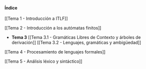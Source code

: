 #### Índice

[[Tema 1 - Introducción a ITLF]]

[[Tema 2 - Introducción a los autómatas finitos]]

- **Tema 3**
	[[Tema 3.1 - Gramáticas Libres de Contexto y árboles de derivación]]
	[[Tema 3.2 - Lenguajes, gramáticas y ambigüedad]]

[[Tema 4 - Procesamiento de lenguajes formales]]

[[Tema 5 - Análisis léxico y sintáctico]]
	

